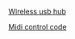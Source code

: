 [Wireless usb hub](<Hardware/Raspberry Pi/Wireless usb hub>)

[Midi control code](<Hardware/Raspberry Pi/Pico/Midi control code>)
